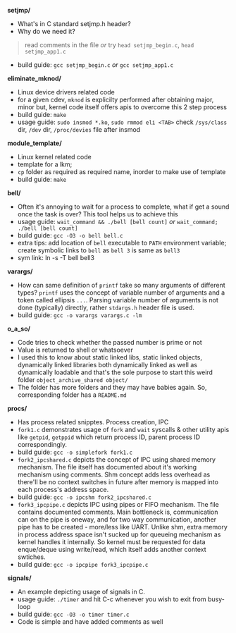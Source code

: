 **setjmp/**
- What's in C standard setjmp.h header?
- Why do we need it?
> read comments in the file  _or_ try `head setjmp_begin.c`, `head setjmp_app1.c`
- build guide: `gcc setjmp_begin.c` _or_ `gcc setjmp_app1.c`

**eliminate_mknod/**
- Linux device drivers related code
- for a given cdev, `mknod` is explicilty performed after obtaining major, minor
  but, kernel code itself offers apis to overcome this 2 step process
- build guide: `make`
- usage guide: `sudo insmod *.ko`, `sudo rmmod eli <TAB>`
  check `/sys/class` dir, `/dev` dir, `/proc/devies` file after insmod

**module_template/**
- Linux kernel related code
- template for a lkm;
- `cp` folder as required as required name, inorder to make use of template
- build guide: `make`

**bell/**
- Often it's annoying to wait for a process to complete, what if get a sound
once the task is over? This tool helps us to achieve this
- usage guide: `wait_command && ./bell [bell count]` _or_ `wait_command; ./bell [bell count]`
- build guide: `gcc -O3 -o bell bell.c`
- extra tips: add location of `bell` executable to `PATH` environment variable;
create symbolic links to `bell` as `bell 3` is same as `bell3`
- sym link: ln -s -T bell bell3

**varargs/**
- How can same definition of `printf` take so many arguments of different types?
`printf` uses the concept of variable number of arguments and a token called
ellipsis `...`. Parsing variable number of arguments is not done (typically)
directly, rather `stdargs.h` header file is used.
- build guide: `gcc -o varargs varargs.c -lm`

**o_a_so/**
- Code tries to check whether the passed number is prime or not
- Value is returned to shell or whatsoever
- I used this to know about static linked libs, static linked objects, dynamically
linked libraries both dynamically linked as well as dynamically loadable
and that's the sole purpose to start this weird folder `object_archive_shared
object/`
- The folder has more folders and they may have babies again. So, corresponding
folder has a `README.md`

**procs/**
- Has process related snipptes. Process creation, IPC
- `fork1.c` demonstrates usage of `fork` and `wait` syscalls & other utility apis
like `getpid`, `getppid` which return process ID, parent process ID correspondingly.
- build guide: `gcc -o simplefork fork1.c`
- `fork2_ipcshared.c` depicts the concept of IPC using shared memory mechanism. The
file itself has documented about it's working mechanism using comments. Shm concept
adds less overhead as there'll be no context switches in future after memory is
mapped into each process's address space.
- build guide: `gcc -o ipcshm fork2_ipcshared.c`
- `fork3_ipcpipe.c` depicts IPC using pipes or FIFO mechanism. The file contains
documented comments. Main bottleneck is, communication can on the pipe is oneway,
and for two way communication, another pipe has to be created - more/less like UART.
Unlike shm, extra memory in process address space isn't sucked up for queueing
mechanism as kernel handles it internally. So kernel must be requested for data
enque/deque using write/read, which itself adds another context swtiches.
- build guide: `gcc -o ipcpipe fork3_ipcpipe.c`

**signals/**
- An example depicting usage of signals in C.
- usage guide: `./timer` and hit C-c whenever you wish to exit from busy-loop
- build guide: `gcc -O3 -o timer timer.c`
- Code is simple and have added comments as well
